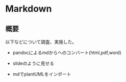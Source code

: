 # Markdown

## 概要
以下などについて調査、実施した。

- pandocによるmdからへのコンバート(html,pdf,word)

- slideのように見せる

- mdでplantUMLをインポート
